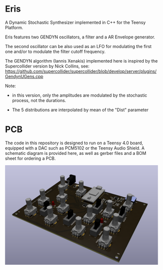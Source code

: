 # Eris
A Dynamic Stochastic Synthesizer implemented in C++ for the Teensy Platform.

Eris features two GENDYN oscillators, a filter and a AR Envelope generator.

The second oscillator can be also used as an LFO for modulating the first one and/or to modulate the filter cutoff frequency.

The GENDYN algorithm (Iannis Xenakis) implemented here is inspired by the Supercollider version by Nick Collins, see:
https://github.com/supercollider/supercollider/blob/develop/server/plugins/GendynUGens.cpp

Note:
- in this version, only the amplitudes are modulated by the stochastic 
process, not the durations.

- The 5 distributions are interpolated by mean of the "Dist" parameter

# PCB
The code in this repository is designed to run on a Teensy 4.0 board, equipped with a DAC such as PCM5102 or the Teensy Audio Shield.
A schematic diagram is provided here, as well as gerber files and a BOM sheet for ordering a PCB.


![3drender](https://github.com/spareknobs/Eris/blob/main/pcb/Eris_v_1_1_pcb_render_3d.png)

